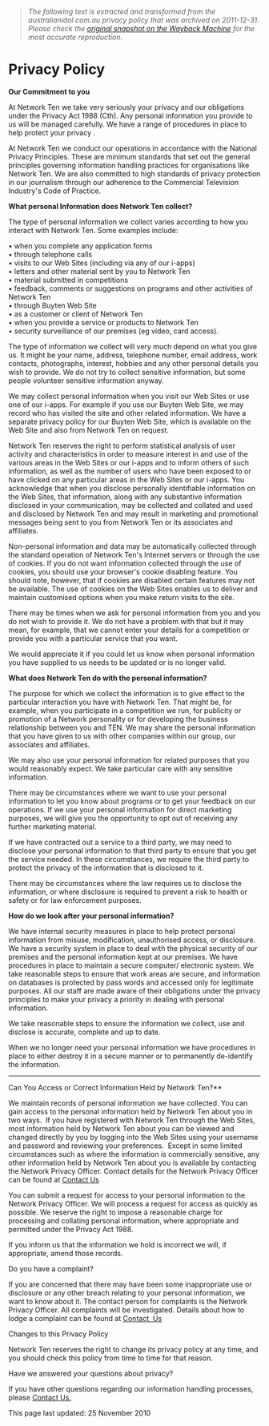 > *The following text is extracted and transformed from the australianidol.com.au privacy policy that was archived on 2011-12-31. Please check the [original snapshot on the Wayback Machine](https://web.archive.org/web/20111231212951id_/http%3A//ten.com.au/privacy-policy.htm) for the most accurate reproduction.*

# Privacy Policy

**Our Commitment to you**

At Network Ten we take very seriously your privacy and our obligations under the Privacy Act 1988 (Cth). Any personal information you provide to us will be managed carefully. We have a range of procedures in place to help protect your privacy .

At Network Ten we conduct our operations in accordance with the National Privacy Principles. These are minimum standards that set out the general principles governing information handling practices for organisations like Network Ten. We are also committed to high standards of privacy protection in our journalism through our adherence to the Commercial Television Industry's Code of Practice.

**What personal Information does Network Ten collect?**

The type of personal information we collect varies according to how you interact with Network Ten. Some examples include:

• when you complete any application forms   
• through telephone calls   
• visits to our Web Sites (including via any of our i-apps)  
• letters and other material sent by you to Network Ten   
• material submitted in competitions   
• feedback, comments or suggestions on programs and other activities of Network Ten   
• through Buyten Web Site  
• as a customer or client of Network Ten   
• when you provide a service or products to Network Ten   
• security surveillance of our premises (eg video, card access). 

The type of information we collect will very much depend on what you give us. It might be your name, address, telephone number, email address, work contacts, photographs, interest, hobbies and any other personal details you wish to provide. We do not try to collect sensitive information, but some people volunteer sensitive information anyway. 

We may collect personal information when you visit our Web Sites or use one of our i-apps. For example if you use our Buyten Web Site, we may record who has visited the site and other related information. We have a separate privacy policy for our Buyten Web Site, which is available on the Web Site and also from Network Ten on request.

Network Ten reserves the right to perform statistical analysis of user activity and characteristics in order to measure interest in and use of the various areas in the Web Sites or our i-apps and to inform others of such information, as well as the number of users who have been exposed to or have clicked on any particular areas in the Web Sites or our i-apps. You acknowledge that when you disclose personally identifiable information on the Web Sites, that information, along with any substantive information disclosed in your communication, may be collected and collated and used and disclosed by Network Ten and may result in marketing and promotional messages being sent to you from Network Ten or its associates and affiliates. 

Non-personal information and data may be automatically collected through the standard operation of Network Ten's Internet servers or through the use of cookies. If you do not want information collected through the use of cookies, you should use your browser's cookie disabling feature. You should note, however, that if cookies are disabled certain features may not be available. The use of cookies on the Web Sites enables us to deliver and maintain customised options when you make return visits to the site.

There may be times when we ask for personal information from you and you do not wish to provide it. We do not have a problem with that but it may mean, for example, that we cannot enter your details for a competition or provide you with a particular service that you want. 

We would appreciate it if you could let us know when personal information you have supplied to us needs to be updated or is no longer valid. 

**What does Network Ten do with the personal information?**

The purpose for which we collect the information is to give effect to the particular interaction you have with Network Ten. That might be, for example, when you participate in a competition we run, for publicity or promotion of a Network personality or for developing the business relationship between you and TEN. We may share the personal information that you have given to us with other companies within our group, our associates and affiliates.

We may also use your personal information for related purposes that you would reasonably expect. We take particular care with any sensitive information. 

There may be circumstances where we want to use your personal information to let you know about programs or to get your feedback on our operations. If we use your personal information for direct marketing purposes, we will give you the opportunity to opt out of receiving any further marketing material. 

If we have contracted out a service to a third party, we may need to disclose your personal information to that third party to ensure that you get the service needed. In these circumstances, we require the third party to protect the privacy of the information that is disclosed to it. 

There may be circumstances where the law requires us to disclose the information, or where disclosure is required to prevent a risk to health or safety or for law enforcement purposes. 

**How do we look after your personal information?**

We have internal security measures in place to help protect personal information from misuse, modification, unauthorised access, or disclosure. We have a security system in place to deal with the physical security of our premises and the personal information kept at our premises. We have procedures in place to maintain a secure computer/ electronic system. We take reasonable steps to ensure that work areas are secure, and information on databases is protected by pass words and accessed only for legitimate purposes. All our staff are made aware of their obligations under the privacy principles to make your privacy a priority in dealing with personal information. 

We take reasonable steps to ensure the information we collect, use and disclose is accurate, complete and up to date. 

When we no longer need your personal information we have procedures in place to either destroy it in a secure manner or to permanently de-identify the information.   


******  
Can You Access or Correct Information Held by Network Ten?**

We maintain records of personal information we have collected. You can gain access to the personal information held by Network Ten about you in two ways.  If you have registered with Network Ten through the Web Sites, most information held by Network Ten about you can be viewed and changed directly by you by logging into the Web Sites using your username and password and reviewing your preferences.  Except in some limited circumstances such as where the information is commercially sensitive, any other information held by Network Ten about you is available by contacting the Network Privacy Officer. Contact details for the Network Privacy Officer can be found at [Contact Us](http://ten.com.au/contact-us.htm)

You can submit a request for access to your personal information to the Network Privacy Officer. We will process a request for access as quickly as possible. We reserve the right to impose a reasonable charge for processing and collating personal information, where appropriate and permitted under the Privacy Act 1988.

If you inform us that the information we hold is incorrect we will, if appropriate, amend those records.

Do you have a complaint?

If you are concerned that there may have been some inappropriate use or disclosure or any other breach relating to your personal information, we want to know about it. The contact person for complaints is the Network Privacy Officer. All complaints will be investigated. Details about how to lodge a complaint can be found at [Contact  Us](http://ten.com.au/contact-us.htm)

Changes to this Privacy Policy

Network Ten reserves the right to change its privacy policy at any time, and you should check this policy from time to time for that reason. 

Have we answered your questions about privacy?

If you have other questions regarding our information handling processes, please [Contact Us.](http://ten.com.au/contact-us.htm)

  
This page last updated: 25 November 2010  
 
